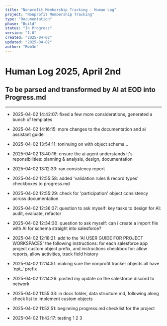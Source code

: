 ```yaml
---
title: "Nonprofit Membership Tracking - Human Log"
project: "Nonprofit Membership Tracking"
type: "Documentation"
phase: "Build"
status: "In Progress"
version: "1.0"
created: "2025-04-02"
updated: "2025-04-02"
author: "Rwb3n"
---
```


# Human Log 2025, April 2nd

## To be parsed and transformed by AI at EOD into Progress.md

----
- 2025-04-02 14:42:07: fixed a few more considerations, generated a bunch of templates

- 2025-04-02 14:16:15: more changes to the documentation and ai assistant guide
- 2025-04-02 13:54:11: toninuing on with object schema...

- 2025-04-02 13:40:16: ensure the ai agent understands it's reponsibilities: planning & analysis, design, documentation
- 2025-04-02 13:12:33: ran consistency report

- 2025-04-02 12:55:58: added 'validation rules & record types' checkboxes to progress.md
- 2025-04-02 12:55:29: check for 'participation' object consistency across documentation

- 2025-04-02 12:36:37: question to ask myself: key tasks to design for AI: audit, evaluate, refactor
- 2025-04-02 12:34:30: question to ask myself: can i create a import file with AI for schema straight into salesforce?

- 2025-04-02 12:18:21: add to the 'AI USER GUIDE FOR PROJECT WORKSPACES' the following instructions: for each salesforce app project custom object prefix, and instructions checkbox for: allow reports, allow activities, track field history
- 2025-04-02 12:14:51: making sure the nonprofit tracker objects all have 'npt_' prefix

- 2025-04-02 12:14:26: posted my update on the salesforce discord to network
- 2025-04-02 11:55:33: in docs folder, data structure.md, following along check list to implement custom objects

- 2025-04-02 11:52:51: beginning progress.md checklist for the project
- 2025-04-02 11:42:17: testing 1 2 3

